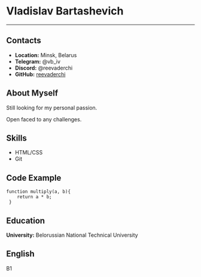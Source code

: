 # Vladislav Bartashevich
***
## Contacts
- **Location:** Minsk, Belarus
- **Telegram:** @vb_iv
- **Discord:** @reevaderchi
- **GitHub:** [reevaderchi](https://github.com/reevaderchi)

## About Myself
Still looking for my personal passion.

Open faced to any challenges.

## Skills
* HTML/CSS
* Git

## Code Example
```
function multiply(a, b){
    return a * b;
 }
```
## Education
**University:** Belorussian National Technical University
## English
B1